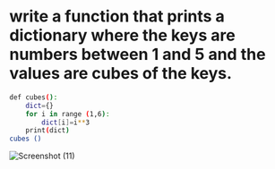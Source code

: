 
# write a function that prints a dictionary where the keys are numbers between 1 and 5 and the values are cubes of the keys.
```bash
def cubes(): 
    dict={}
    for i in range (1,6):
        dict[i]=i**3
    print(dict)
cubes ()
```
![Screenshot (11)](https://github.com/user-attachments/assets/e0fe9b01-7ac9-4edf-b491-d677acba067c)

